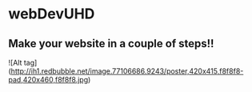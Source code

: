 # webDevUHD

## Make your website in a couple of steps!! 

![Alt tag] (http://ih1.redbubble.net/image.77106686.9243/poster,420x415,f8f8f8-pad,420x460,f8f8f8.jpg)
